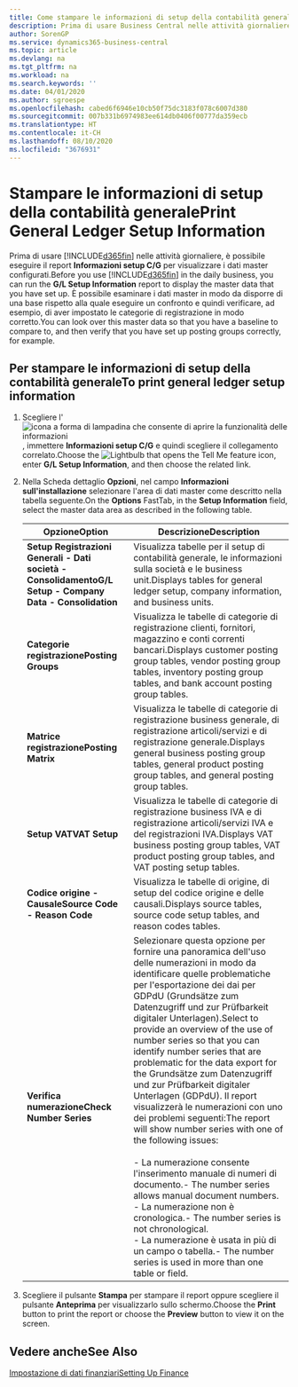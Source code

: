 ```yaml
---
title: Come stampare le informazioni di setup della contabilità generale
description: Prima di usare Business Central nelle attività giornaliere, è possibile eseguire il report Informazioni setup C/G per visualizzare i dati master configurati.
author: SorenGP
ms.service: dynamics365-business-central
ms.topic: article
ms.devlang: na
ms.tgt_pltfrm: na
ms.workload: na
ms.search.keywords: ''
ms.date: 04/01/2020
ms.author: sgroespe
ms.openlocfilehash: cabed6f6946e10cb50f75dc3183f078c6007d380
ms.sourcegitcommit: 007b331b6974983ee614db0406f00777da359ecb
ms.translationtype: HT
ms.contentlocale: it-CH
ms.lasthandoff: 08/10/2020
ms.locfileid: "3676931"
---
```

# <a name="print-general-ledger-setup-information"></a><span data-ttu-id="fade2-103">Stampare le informazioni di setup della contabilità generale</span><span class="sxs-lookup"><span data-stu-id="fade2-103">Print General Ledger Setup Information</span></span>
<span data-ttu-id="fade2-104">Prima di usare [!INCLUDE[d365fin](../../includes/d365fin_md.md)] nelle attività giornaliere, è possibile eseguire il report **Informazioni setup C/G** per visualizzare i dati master configurati.</span><span class="sxs-lookup"><span data-stu-id="fade2-104">Before you use [!INCLUDE[d365fin](../../includes/d365fin_md.md)] in the daily business, you can run the **G/L Setup Information** report to display the master data that you have set up.</span></span> <span data-ttu-id="fade2-105">È possibile esaminare i dati master in modo da disporre di una base rispetto alla quale eseguire un confronto e quindi verificare, ad esempio, di aver impostato le categorie di registrazione in modo corretto.</span><span class="sxs-lookup"><span data-stu-id="fade2-105">You can look over this master data so that you have a baseline to compare to, and then verify that you have set up posting groups correctly, for example.</span></span>  

## <a name="to-print-general-ledger-setup-information"></a><span data-ttu-id="fade2-106">Per stampare le informazioni di setup della contabilità generale</span><span class="sxs-lookup"><span data-stu-id="fade2-106">To print general ledger setup information</span></span>  

1.  <span data-ttu-id="fade2-107">Scegliere l'![icona a forma di lampadina che consente di aprire la funzionalità delle informazioni](../../media/ui-search/search_small.png "Informazioni sull'operazione che si desidera eseguire"), immettere **Informazioni setup C/G** e quindi scegliere il collegamento correlato.</span><span class="sxs-lookup"><span data-stu-id="fade2-107">Choose the ![Lightbulb that opens the Tell Me feature](../../media/ui-search/search_small.png "Tell me what you want to do") icon, enter **G/L Setup Information**, and then choose the related link.</span></span>  
2.  <span data-ttu-id="fade2-108">Nella Scheda dettaglio **Opzioni**, nel campo **Informazioni sull'installazione** selezionare l'area di dati master come descritto nella tabella seguente.</span><span class="sxs-lookup"><span data-stu-id="fade2-108">On the **Options** FastTab, in the **Setup Information** field, select the master data area as described in the following table.</span></span>  

    |<span data-ttu-id="fade2-109">Opzione</span><span class="sxs-lookup"><span data-stu-id="fade2-109">Option</span></span>|<span data-ttu-id="fade2-110">Descrizione</span><span class="sxs-lookup"><span data-stu-id="fade2-110">Description</span></span>|  
    |-------------------------------------|---------------------------------------|  
    |<span data-ttu-id="fade2-111">**Setup Registrazioni Generali - Dati società - Consolidamento**</span><span class="sxs-lookup"><span data-stu-id="fade2-111">**G/L Setup - Company Data - Consolidation**</span></span>|<span data-ttu-id="fade2-112">Visualizza tabelle per il setup di contabilità generale, le informazioni sulla società e le business unit.</span><span class="sxs-lookup"><span data-stu-id="fade2-112">Displays tables for general ledger setup, company information, and business units.</span></span>|  
    |<span data-ttu-id="fade2-113">**Categorie registrazione**</span><span class="sxs-lookup"><span data-stu-id="fade2-113">**Posting Groups**</span></span>|<span data-ttu-id="fade2-114">Visualizza le tabelle di categorie di registrazione clienti, fornitori, magazzino e conti correnti bancari.</span><span class="sxs-lookup"><span data-stu-id="fade2-114">Displays customer posting group tables, vendor posting group tables, inventory posting group tables, and bank account posting group tables.</span></span>|  
    |<span data-ttu-id="fade2-115">**Matrice registrazione**</span><span class="sxs-lookup"><span data-stu-id="fade2-115">**Posting Matrix**</span></span>|<span data-ttu-id="fade2-116">Visualizza le tabelle di categorie di registrazione business generale, di registrazione articoli/servizi e di registrazione generale.</span><span class="sxs-lookup"><span data-stu-id="fade2-116">Displays general business posting group tables, general product posting group tables, and general posting group tables.</span></span>|  
    |<span data-ttu-id="fade2-117">**Setup VAT**</span><span class="sxs-lookup"><span data-stu-id="fade2-117">**VAT Setup**</span></span>|<span data-ttu-id="fade2-118">Visualizza le tabelle di categorie di registrazione business IVA e di registrazione articoli/servizi IVA e del registrazioni IVA.</span><span class="sxs-lookup"><span data-stu-id="fade2-118">Displays VAT business posting group tables, VAT product posting group tables, and VAT posting setup tables.</span></span>|  
    |<span data-ttu-id="fade2-119">**Codice origine - Causale**</span><span class="sxs-lookup"><span data-stu-id="fade2-119">**Source Code - Reason Code**</span></span>|<span data-ttu-id="fade2-120">Visualizza le tabelle di origine, di setup del codice origine e delle causali.</span><span class="sxs-lookup"><span data-stu-id="fade2-120">Displays source tables, source code setup tables, and reason codes tables.</span></span>|  
    |<span data-ttu-id="fade2-121">**Verifica numerazione**</span><span class="sxs-lookup"><span data-stu-id="fade2-121">**Check Number Series**</span></span>|<span data-ttu-id="fade2-122">Selezionare questa opzione per fornire una panoramica dell'uso delle numerazioni in modo da identificare quelle problematiche per l'esportazione dei dai per GDPdU (Grundsätze zum Datenzugriff und zur Prüfbarkeit digitaler Unterlagen).</span><span class="sxs-lookup"><span data-stu-id="fade2-122">Select to provide an overview of the use of number series so that you can identify number series that are problematic for the data export for the Grundsätze zum Datenzugriff und zur Prüfbarkeit digitaler Unterlagen (GDPdU).</span></span> <span data-ttu-id="fade2-123">Il report visualizzerà le numerazioni con uno dei problemi seguenti:</span><span class="sxs-lookup"><span data-stu-id="fade2-123">The report will show number series with one of the following issues:</span></span><br /><br /> <span data-ttu-id="fade2-124">-   La numerazione consente l'inserimento manuale di numeri di documento.</span><span class="sxs-lookup"><span data-stu-id="fade2-124">-   The number series allows manual document numbers.</span></span><br /><span data-ttu-id="fade2-125">-   La numerazione non è cronologica.</span><span class="sxs-lookup"><span data-stu-id="fade2-125">-   The number series is not chronological.</span></span><br /><span data-ttu-id="fade2-126">-   La numerazione è usata in più di un campo o tabella.</span><span class="sxs-lookup"><span data-stu-id="fade2-126">-   The number series is used in more than one table or field.</span></span>|  

3.  <span data-ttu-id="fade2-127">Scegliere il pulsante **Stampa** per stampare il report oppure scegliere il pulsante **Anteprima** per visualizzarlo sullo schermo.</span><span class="sxs-lookup"><span data-stu-id="fade2-127">Choose the **Print** button to print the report or choose the **Preview** button to view it on the screen.</span></span>  

## <a name="see-also"></a><span data-ttu-id="fade2-128">Vedere anche</span><span class="sxs-lookup"><span data-stu-id="fade2-128">See Also</span></span>  
[<span data-ttu-id="fade2-129">Impostazione di dati finanziari</span><span class="sxs-lookup"><span data-stu-id="fade2-129">Setting Up Finance</span></span>](../../finance-setup-finance.md)
